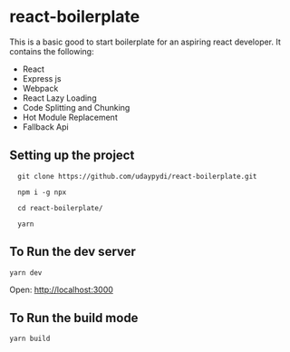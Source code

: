 # react-boilerplate
This is a basic good to start boilerplate for an aspiring react developer. It contains the following: 

* React
* Express js
* Webpack
* React Lazy Loading
* Code Splitting and Chunking
* Hot Module Replacement
* Fallback Api

## Setting up the project

```
  git clone https://github.com/udaypydi/react-boilerplate.git

  npm i -g npx
  
  cd react-boilerplate/
 
  yarn
```

## To Run the dev server
` yarn dev `

Open:
[http://localhost:3000](http://localhost:3000)

## To Run the build mode
`yarn build`
